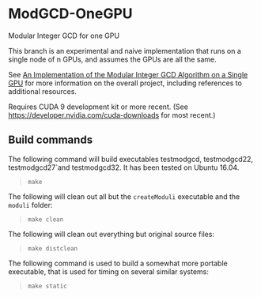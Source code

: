 # ModGCD-OneGPU
Modular Integer GCD for one GPU

This branch is an experimental and naive implementation that runs on a single node of n GPUs, and assumes the GPUs are all the same.

See [An Implementation of the Modular Integer GCD Algorithm on a Single GPU](https://github.com/mountunion/ModGCD-OneGPU/blob/master/ModGCD-OneGPU.pdf) for more information on the overall project, including references to additional resources.

Requires CUDA 9 development kit or more recent.  (See https://developer.nvidia.com/cuda-downloads for most recent.)

## Build commands

The following command will build executables testmodgcd, testmodgcd22, testmodgcd27`and testmodgcd32.  It has been tested on Ubuntu 16.04.
> `make`

The following will clean out all but the `createModuli` executable and the `moduli` folder:
> `make clean`

The following will clean out everything but original source files:
> `make distclean`

The following command is used to build a somewhat more portable executable, that is used for timing on several similar systems:
> `make static`
